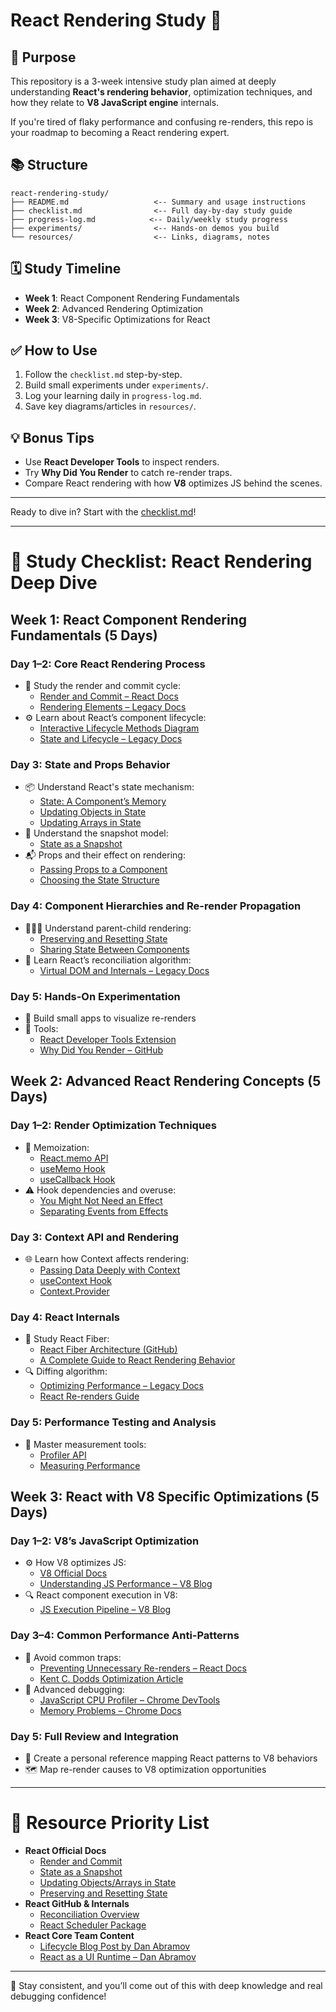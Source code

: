 # React Rendering Study 📘

## 🚀 Purpose
This repository is a 3-week intensive study plan aimed at deeply understanding **React's rendering behavior**, optimization techniques, and how they relate to **V8 JavaScript engine** internals.

If you're tired of flaky performance and confusing re-renders, this repo is your roadmap to becoming a React rendering expert.

## 📚 Structure
```
react-rendering-study/
├── README.md                   <-- Summary and usage instructions
├── checklist.md                <-- Full day-by-day study guide
├── progress-log.md            <-- Daily/weekly study progress
├── experiments/                <-- Hands-on demos you build
└── resources/                  <-- Links, diagrams, notes
```

## 🗓️ Study Timeline
- **Week 1**: React Component Rendering Fundamentals
- **Week 2**: Advanced Rendering Optimization
- **Week 3**: V8-Specific Optimizations for React

## ✅ How to Use
1. Follow the `checklist.md` step-by-step.
2. Build small experiments under `experiments/`.
3. Log your learning daily in `progress-log.md`.
4. Save key diagrams/articles in `resources/`.

## 💡 Bonus Tips
- Use **React Developer Tools** to inspect renders.
- Try **Why Did You Render** to catch re-render traps.
- Compare React rendering with how **V8** optimizes JS behind the scenes.

---

Ready to dive in? Start with the [checklist.md](./checklist.md)!

---

# 📅 Study Checklist: React Rendering Deep Dive

## Week 1: React Component Rendering Fundamentals (5 Days)

### Day 1–2: Core React Rendering Process
- 🔄 Study the render and commit cycle:
  - [Render and Commit – React Docs](https://react.dev/learn/render-and-commit)
  - [Rendering Elements – Legacy Docs](https://legacy.reactjs.org/docs/rendering-elements.html)
- ⚙️ Learn about React’s component lifecycle:
  - [Interactive Lifecycle Methods Diagram](https://projects.wojtekmaj.pl/react-lifecycle-methods-diagram/)
  - [State and Lifecycle – Legacy Docs](https://legacy.reactjs.org/docs/state-and-lifecycle.html)

### Day 3: State and Props Behavior
- 📦 Understand React's state mechanism:
  - [State: A Component’s Memory](https://react.dev/learn/state-a-components-memory)
  - [Updating Objects in State](https://react.dev/learn/updating-objects-in-state)
  - [Updating Arrays in State](https://react.dev/learn/updating-arrays-in-state)
- 📸 Understand the snapshot model:
  - [State as a Snapshot](https://react.dev/learn/state-as-a-snapshot)
- 📬 Props and their effect on rendering:
  - [Passing Props to a Component](https://react.dev/learn/passing-props-to-a-component)
  - [Choosing the State Structure](https://react.dev/learn/choosing-the-state-structure)

### Day 4: Component Hierarchies and Re-render Propagation
- 👨‍👩‍👧 Understand parent-child rendering:
  - [Preserving and Resetting State](https://react.dev/learn/preserving-and-resetting-state)
  - [Sharing State Between Components](https://react.dev/learn/sharing-state-between-components)
- 🧠 Learn React’s reconciliation algorithm:
  - [Virtual DOM and Internals – Legacy Docs](https://legacy.reactjs.org/docs/faq-internals.html)

### Day 5: Hands-On Experimentation
- 🔬 Build small apps to visualize re-renders
- 🧰 Tools:
  - [React Developer Tools Extension](https://react.dev/learn/debugging-components)
  - [Why Did You Render – GitHub](https://github.com/welldone-software/why-did-you-render)

## Week 2: Advanced React Rendering Concepts (5 Days)

### Day 1–2: Render Optimization Techniques
- 🧠 Memoization:
  - [React.memo API](https://react.dev/reference/react/memo)
  - [useMemo Hook](https://react.dev/reference/react/useMemo)
  - [useCallback Hook](https://react.dev/reference/react/useCallback)
- ⚠️ Hook dependencies and overuse:
  - [You Might Not Need an Effect](https://react.dev/learn/you-might-not-need-an-effect)
  - [Separating Events from Effects](https://react.dev/learn/separating-events-from-effects)

### Day 3: Context API and Rendering
- 🌐 Learn how Context affects rendering:
  - [Passing Data Deeply with Context](https://react.dev/learn/passing-data-deeply-with-context)
  - [useContext Hook](https://react.dev/reference/react/useContext)
  - [Context.Provider](https://react.dev/reference/react/Context#contextprovider)

### Day 4: React Internals
- 🧵 Study React Fiber:
  - [React Fiber Architecture (GitHub)](https://github.com/acdlite/react-fiber-architecture)
  - [A Complete Guide to React Rendering Behavior](https://blog.logrocket.com/complete-guide-rendering-behavior-react/)
- 🔍 Diffing algorithm:
  - [Optimizing Performance – Legacy Docs](https://legacy.reactjs.org/docs/optimizing-performance.html)
  - [React Re-renders Guide](https://tkdodo.eu/blog/react-rendering)

### Day 5: Performance Testing and Analysis
- 🧪 Master measurement tools:
  - [Profiler API](https://react.dev/reference/react/Profiler)
  - [Measuring Performance](https://react.dev/learn/debugging-performance)

## Week 3: React with V8 Specific Optimizations (5 Days)

### Day 1–2: V8’s JavaScript Optimization
- ⚙️ How V8 optimizes JS:
  - [V8 Official Docs](https://v8.dev/docs)
  - [Understanding JS Performance – V8 Blog](https://v8.dev/blog/understanding-javascript-performance)
- 🔍 React component execution in V8:
  - [JS Execution Pipeline – V8 Blog](https://v8.dev/blog/inside-javascript-execution)

### Day 3–4: Common Performance Anti-Patterns
- 🛑 Avoid common traps:
  - [Preventing Unnecessary Re-renders – React Docs](https://react.dev/learn/optimizing-performance#preventing-unnecessary-re-renders)
  - [Kent C. Dodds Optimization Article](https://kentcdodds.com/blog/optimize-react-re-renders)
- 🧰 Advanced debugging:
  - [JavaScript CPU Profiler – Chrome DevTools](https://developer.chrome.com/docs/devtools/javascript/cpu-profiling/)
  - [Memory Problems – Chrome Docs](https://developer.chrome.com/docs/devtools/memory-problems/)

### Day 5: Full Review and Integration
- 📖 Create a personal reference mapping React patterns to V8 behaviors
- 🗺️ Map re-render causes to V8 optimization opportunities

---

# 🧭 Resource Priority List
- **React Official Docs**
  - [Render and Commit](https://react.dev/learn/render-and-commit)
  - [State as a Snapshot](https://react.dev/learn/state-as-a-snapshot)
  - [Updating Objects/Arrays in State](https://react.dev/learn/updating-objects-in-state)
  - [Preserving and Resetting State](https://react.dev/learn/preserving-and-resetting-state)
- **React GitHub & Internals**
  - [Reconciliation Overview](https://legacy.reactjs.org/docs/reconciliation.html)
  - [React Scheduler Package](https://github.com/facebook/react/tree/main/packages/scheduler)
- **React Core Team Content**
  - [Lifecycle Blog Post by Dan Abramov](https://overreacted.io/a-complete-guide-to-useeffect/)
  - [React as a UI Runtime – Dan Abramov](https://github.com/reactjs/rfcs/pull/229)

---

🎯 Stay consistent, and you’ll come out of this with deep knowledge and real debugging confidence!

